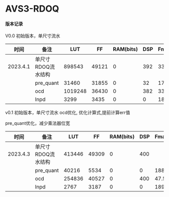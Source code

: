 # AVS3-RDOQ



#### 版本记录

V0.0 初始版本，单尺寸流水

| 时间     | 备注               | LUT     | FF    | RAM(bits) | DSP  | Fmax(MHz) |
| -------- | ------------------ | ------- | ----- | --------- | ---- | --------- |
| 2023.4.1 | 单尺寸RDOQ流水结构 | 898543  | 49121 | 0         | 392  | 33.1      |
|          | pre_quant          | 31460   | 31855 | 0         | 32   | 177       |
|          | ocd                | 1019248 | 36430 | 0         | 382  | 33.1      |
|          | lnpd               | 3299    | 3435  | 0         | 0    | 189.25    |

v0.1 初始版本，单尺寸流水
ocd优化, 优化计算式,提前计算err值

pre_quant优化，减少乘法器位宽

| 时间     | 备注               | LUT    | FF    | RAM(bits) | DSP  | Fmax(MHz) |
| -------- | ------------------ | ------ | ----- | --------- | ---- | --------- |
| 2023.4.3 | 单尺寸RDOQ流水结构 | 413446 | 49309 | 0         | 400  |           |
|          | pre_quant          | 40216  | 5534  | 0         | 0    | 188.2     |
|          | ocd                | 254836 | 40527 | 0         | 400  | 47.58     |
|          | lnpd               | 2767   | 3187  | 0         | 0    | 189.25    |

